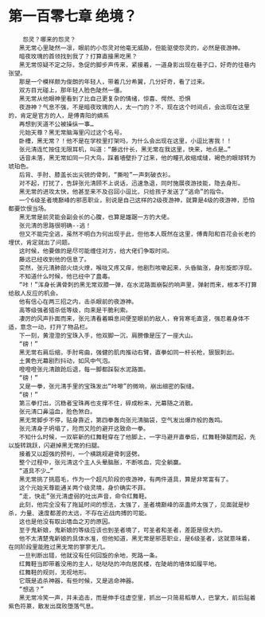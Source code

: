 # 第一百零七章 绝境？
        怨灵？哪来的怨灵？
       黑无常心里陡然一凛，眼前的小怨灵对他毫无威胁，但能驱使怨灵的，必然是夜游神。
       暗夜玫瑰的首领找到我了？打算直接黑吃黑？
       黑无常惊疑不定之际，急促的脚步声传来，紧接着，一道身影出现在巷子口，好奇的往巷内张望。
       那是一个模样颇为俊朗的年轻人，带着几分希翼，几分好奇，看了过来。
       双方目光碰上，那年轻人脸色陡然一僵。
       黑无常从他眼神里看到了比自己更复杂的情绪，惊喜、愕然、恐惧
       夜游神？气息不强，不是暗夜玫瑰的人，太一门的？不，现在这个时间点，会出现在这里的，肯定是官方的人，是傅青阳的嫡系
       再想到天道不公被操纵一事…
       元始天尊？黑无常脑海里闪过这个名号。
       卧槽，黑无常？！他不是在学校里打架吗，为什么会出现在这里，小逗比害我！！
       张元清连忙按住无限耳机，叫道：“藤远什长，黑无常在我这里，快来，地点是…”
       话音未落，黑无常如同一只大鸟，踩着墙壁扑了过来，他的瞳孔收缩成缝，褐色的眼球转为琥珀色。
       后背、手肘、膝盖长出尖锐的骨刺，“撕啦”一声刺破衣衫。
       对不起，打扰了，告辞张元清顾不上说话，迅速急退，同时施展夜游技能，隐去身形。
       黑无常的进攻太快，他甚至来不及召回小逗比，只给孩子发送了“逃命”的指令。
       一个6级圣者境巅峰的邪恶职业，别说是自己这样的2级夜游神，就算是4级的夜游神，恐怕都要饮恨当场。
       黑无常是前灵能会副会长的心腹，也算是雄踞一方的大佬。
       张元清的思路很明确--逃！
       但又不能完全逃，虽然不明白为何出现于此，但他本人既然在这里，傅青阳和百花会长老的埋伏，肯定就出了问题。
       这时候，他要做的是尽可能缠住对方，给大佬们争取时间。
       藤远已经收到他的信息了。
       突然，张元清肺部火烧火燎，喉咙又疼又痒，他剧烈咳嗽起来，头昏脑涨，身形旋即浮现。
       不知道什么时候，他已经中了蛊毒。
       “咔！”浑身长满骨刺的黑无常双膝一弹，在水泥路面崩裂的响声里，弹射而来，根本不打算给敌人反应的机会。
       他有信心在两三招之内，击杀眼前的夜游神。
       高等级强者猎杀低等级，向来是干脆利索。
       凄厉的风声扑面而来，张元清看着瞬息间便至眼前的敌人，脊背寒毛直竖，强忍着身体不适，意念一动，打开了物品栏。
       下一刻，黄澄澄的宝珠入手，他双脚一沉，肩膀像是压了一座大山。
       “磅！”
       黑无常右肩后缩，手肘弯曲，强健的肌肉推动右臂，直拳如同一杆长枪，狠狠刺出。
       土黄色光幕剧烈抖动，如风中气泡。
       噔噔噔张元清踉跄后退，每一脚都踩裂水泥路面。
       “磅！”
       又是一拳，张元清手里的宝珠发出“咔嚓”的微响，崩出细密的裂缝。
       “磅！”
       第三拳打出，沉稳者宝珠再也支撑不住，碎成粉末，光幕随之消散。
       张元清口鼻溢血，脸色煞白。
       黑无常脚步不停，贴身靠近，第四拳轰向张元清脑袋，空气发出爆炸般的轰鸣。
       张元清身子坍塌了，险而又险的避开这致命一拳。
       不知什么时候，一双崭新的红舞鞋穿在了他脚上，一字马避开直拳后，红舞鞋弹腿而起，先以旋转跳跃，闪避掉黑无常的扫腿。
       接着又以超强的预判，一个横跳规避骨刺竖劈。
       整个过程中，张元清这个主人头晕脑胀，不断咳血，完全躺赢。
       “道具不少…”
       黑无常挑了挑眉毛，作为一个超凡阶段的夜游神，有两件道具，算是非常富有了。
       这个元始天尊能通关两个级灵境，身价确实不菲。
       “走，快走”张元清虚弱的吐出声音，命令红舞鞋。
       此刻，他完全没有了拖延时间的想法，太强了，圣者境巅峰的巫蛊师太强了，见面就是秒杀，力量、速度都差的太远，不存在近战肉搏的可能。
       这也是他没有取出嗜血之刃的原因。
       至于鬼新娘，鬼新娘的等级应该也到圣者境了，可圣者和圣者，差距是很大的。
       他不太清楚鬼新娘的具体水准，但他知道，黑无常是邪恶职业，是6级圣者，这就意味着，在同阶段里能胜过黑无常的寥寥无几。
       一旦判断出错，他就没有任何回旋的余地，死路一条。
       红舞鞋当即带着没用的主人，哒哒哒的冲向居民楼，在陡峭的墙体如履平地。
       红舞鞋的规则，无视地形。
       它既是追杀神器，有些时候，又是逃命神器。
       “想逃？”
       黑无常冷笑一声，并未追击，而是伸手往虚空里，抓出一只简易稻草人，巴掌大，前后贴着紫色符篆，散发出腐败堕落气息。